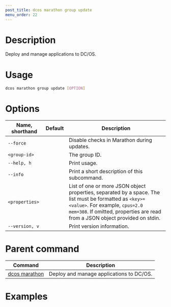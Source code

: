 ```yaml
---
post_title: dcos marathon group update
menu_order: 22
---
```


# Description
Deploy and manage applications to DC/OS.

# Usage

```bash
dcos marathon group update [OPTION]
```

# Options

| Name, shorthand | Default | Description |
|---------|-------------|-------------|
| `--force`   |             | Disable checks in Marathon during updates. |
| `<group-id>`   |             |  The group ID. |
| `--help, h`   |             |  Print usage. |
| `--info`   |             |  Print a short description of this subcommand. |
| `<properties>`   |             |  List of one or more JSON object properties, separated by a space. The list must be formatted as `<key>=<value>`. For example, `cpus=2.0 mem=308`. If omitted, properties are read from a JSON object provided on stdin. |
| `--version, v`   |             | Print version information. |

# Parent command

| Command | Description |
|---------|-------------|
| [dcos marathon](/docs/1.9/usage/cli/command-reference/dcos-marathon/) | Deploy and manage applications to DC/OS. |

# Examples